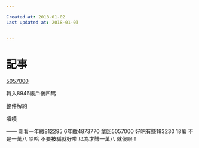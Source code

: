 ```yaml
---

Created at: 2018-01-02
Last updated at: 2018-01-03


---
```


# 記事


[5057000](tel:5057000)

轉入8946帳戶後四碼

整件解約

嘖嘖

——
剛看一年繳812295
6年繳4873770
拿回5057000
好吧有賺183230
18萬
不是一萬八
哈哈
不要被騙就好啦
以為才賺一萬八 就傻眼！

